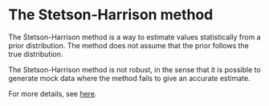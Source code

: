 # The Stetson-Harrison method

The Stetson-Harrison method is a way to estimate values statistically from a
prior distribution. The method does not assume that the prior follows the true
distribution.

The Stetson-Harrison method is not robust, in the sense that it is possible to
generate mock data where the method fails to give an accurate estimate.

For more details, see
<a href="https://english.stackexchange.com/questions/426514/is-there-a-non-vulgar-version-of-pulled-it-out-of-their-ass">here</a>.
